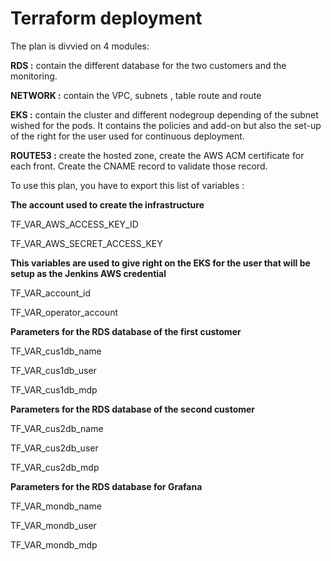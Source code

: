 # Terraform deployment 


The plan is divvied on 4 modules:


<b>RDS :</b> contain the different database for the two customers and the monitoring.


<b>NETWORK :</b> contain the VPC, subnets , table route and route 


<b>EKS :</b> contain the cluster and different nodegroup depending of the subnet wished for the pods. It contains the policies and add-on but also the set-up of the right for the user used for continuous deployment.


<b>ROUTE53 :</b> create the hosted zone, create the AWS ACM certificate for each front. Create the CNAME record to validate those record.


</b>To use this plan, you have to export this list of variables :</b>

<b>The account used to create the infrastructure </b>

TF_VAR_AWS_ACCESS_KEY_ID

TF_VAR_AWS_SECRET_ACCESS_KEY


<b>This variables are used to give right on the EKS for the user that will be setup as the Jenkins AWS credential </b>

TF_VAR_account_id

TF_VAR_operator_account



<b>Parameters for the RDS database of the first customer </b>

TF_VAR_cus1db_name

TF_VAR_cus1db_user

TF_VAR_cus1db_mdp



<b>Parameters for the RDS database of the second customer </b> 

TF_VAR_cus2db_name

TF_VAR_cus2db_user

TF_VAR_cus2db_mdp


<b>Parameters for the RDS database for Grafana </b> 

TF_VAR_mondb_name

TF_VAR_mondb_user

TF_VAR_mondb_mdp
